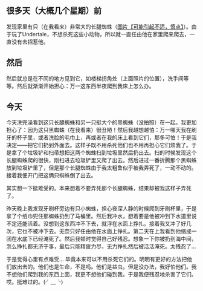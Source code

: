 ## 很多天（大概几个星期）前
发现家里有只（在我看来）非常大的长腿蜘蛛（[图片【可能引起不适，慎点】](https://raw.githubusercontent.com/SweetIceLolly/sweeticelolly.github.io/master/articles/long-leg-spider.jpg)）。由于玩了Undertale，不想杀死这些小动物，所以就一直任由他在家里爬来爬去，一直没有去招惹他。

## 然后
然后就总是在不同的地方见到它，如楼梯拐角处（上面照片的位置），洗手间等等。然后就渐渐开始担心：万一这东西半夜爬到我床上怎么办。

## 今天
今天洗完澡看到这只长腿蜘蛛和另一只挺大个的黑蜘蛛（没拍照）在一起。我更加担心了：因为这只黑蜘蛛（在我看来）很丑陋！然后我越想越怕：万一哪天我在刷牙的杯子里，或者洗脸的毛巾上，再或者在我的床上看到它们，那多可怕！于是我决定——把它们扔到外面去。这样子既不用杀死他们也不用再担心它们烦我了。于是拿了个垃圾铲和扫帚想把这两个蜘蛛扫到垃圾里然后扔出去。扫的时候发现这个长腿蜘蛛爬的很快，刚扫进去垃圾铲里又爬了出去。然后进过一番折腾那个黑蜘蛛放到垃圾铲里了，但是那个长腿蜘蛛由于我太粗鲁似乎被我弄死了，一动不动的。接着我便开门把这俩只蜘蛛倒了出去。

其实想一下挺难受的。本来想着不要弄死那个长腿蜘蛛，结果却被我这样子弄死了。

昨天晚上我发现牙刷杯旁边有只小蜘蛛，担心夜深人静的时候爬到牙刷杯里，于是拿了个纸巾兜住那蜘蛛扔到了马桶里。然后我冲水，想着要是他被冲到下水道里说不定还能活着。没想到这东西冲不下去，就浮在水面上挣扎。接着我又冲了好几次，它也不被冲下去。无奈只好任由他在水面上挣扎。第二天在上我看到他缩成一团在水底下已经淹死了。然后我顿时觉得自己好残忍。想象一下你被扔到海中间，怎么挣扎都无济于事，最后只能精疲力尽，无力挣扎然后被活活淹死。太残忍了...

于是觉得心里有点难受... 毕竟本来可以不用杀死它们的。明明有更好的方法把他们放出去的。他们也是生命，不是吗。他们是益虫。但是没办法，我好怕他们。我不想他们爬到我的东西上面，我更不想他们碰到我。于是我便残忍地杀害了它们。哎。挺难过的。(╯﹏╰)
